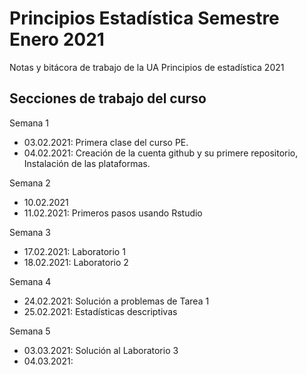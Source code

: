 # Principios Estadística Semestre Enero 2021
Notas y bitácora de trabajo de la UA Principios de estadística 2021


## Secciones de trabajo del curso

Semana 1
+ 03.02.2021: Primera clase del curso PE.
+ 04.02.2021: Creación de la cuenta github y su primere repositorio, Instalación de las plataformas.

Semana 2
+ 10.02.2021
+ 11.02.2021: Primeros pasos usando Rstudio

Semana 3
+ 17.02.2021: Laboratorio 1
+ 18.02.2021: Laboratorio 2

Semana 4
+ 24.02.2021: Solución a problemas de Tarea 1
+ 25.02.2021: Estadísticas descriptivas

Semana 5
+ 03.03.2021: Solución al Laboratorio 3
+ 04.03.2021: 